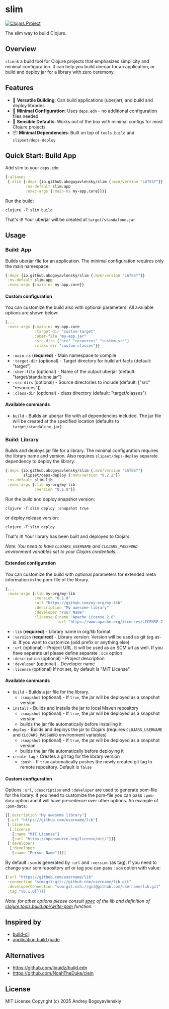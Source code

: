 # slim

[![Clojars Project](https://img.shields.io/clojars/v/io.github.abogoyavlensky/slim.svg)](https://clojars.org/io.github.abogoyavlensky/slim)

The slim way to build Clojure.

## Overview

`slim` is a build tool for Clojure projects that emphasizes simplicity and minimal configuration. It can help you build uberjar for an application, or build and deploy jar for a library with zero ceremony.

## Features

- 🔄 **Versatile Building**: Can build applications (uberjar), and build and deploy libraries
- 🎯 **Minimal Configuration**: Uses `deps.edn` - no additional configuration files needed
- 🔧 **Sensible Defaults**: Works out of the box with minimal configs for most Clojure projects
- 📦 **Minimal Dependencies**: Built on top of `tools.build` and `slipset/deps-deploy`


## Quick Start: Build App

Add slim to your `deps.edn`:

```clojure
{:aliases
 {:slim {:deps {io.github.abogoyavlensky/slim {:mvn/version "LATEST"}}
         :ns-default slim.app
         :exec-args {:main-ns my-app.core}}}}
```

Run the build:
    
```shell
clojure -T:slim build
```

That's it! Your uberjar will be created at `target/standalone.jar`.

## Usage

### Build: App
Builds uberjar file for an application.
The minimal configuration requires only the main namespace:

```clojure
{:deps {io.github.abogoyavlensky/slim {:mvn/version "LATEST"}}
 :ns-default slim.app
 :exec-args {:main-ns my-app.core}}
 ```

#### Custom configuration
You can customize the build also with optional parameters. All available options are shown below:

```clojure
{...
 :exec-args {:main-ns my-app.core
             :target-dir "custom-target"
             :uber-file "my-app.jar"
             :src-dirs ["src" "resources" "custom-src"]
             :class-dir "custom-classes"}}
```

- `:main-ns` (**required**) - Main namespace to compile
- `:target-dir` (optional) - Target directory for build artifacts (default: "target")
- `:uber-file` (optional) - Name of the output uberjar (default: "target/standalone.jar")
- `:src-dirs` (optional) - Source directories to include (default: ["src" "resources"])
- `:class-dir` (optional) - class directory (default: "target/classes")

#### Available commands

- `build` - Builds an uberjar file with all dependencies included. The jar file will be created at the specified location (defaults to `target/standalone.jar`).


### Build: Library
Builds and deploys jar file for a library.
The minimal configuration requires the library name and version. Also requires `slipset/deps-deploy` separate dependency to deploy the library:

```clojure
{:deps {io.github.abogoyavlensky/slim {:mvn/version "LATEST"}
        slipset/deps-deploy {:mvn/version "0.2.2"}}
 :ns-default slim.lib
 :exec-args {:lib my-org/my-lib
             :version "0.1.0"}}
```

Run the build and deploy snapshot version:
    
```shell
clojure -T:slim deploy :snapshot true
```

or deploy release version:

```shell
clojure -T:slim deploy
```

That's it! Your library has been built and deployed to Clojars. 

*Note: You need to have `CLOJARS_USERNAME` and `CLOJARS_PASSWORD` environment variables set to your Clojars credentials.*

#### Extended configuration
You can customize the build with optional parameters for extended meta information in the pom-file of the library. 

```clojure
{...
 :exec-args {:lib my-org/my-lib
             :version "0.1.0"
             :url "https://github.com/my-org/my-lib"
             :description "My awesome library"
             :developer "Your Name"
             :license {:name "Apache License 2.0"
                       :url "https://www.apache.org/licenses/LICENSE-2.0"}}}
```

- `:lib` (**required**) - Library name in org/lib format
- `:version` (**required**) - Library version. Version will be used as git tag as-is. If you want to customize (add prefix or anything else)
- `:url` (optional) - Project URL. It will be used as an SCM url as well. If you have separate url please define separate `:scm` option
- `:description` (optional) - Project description
- `:developer` (optional) - Developer name
- `:license` (optional) If not set, by default is "MIT License"

#### Available commands

- `build` - Builds a jar file for the library.
  - `:snapshot` (optional) - If `true`, the jar will be deployed as a snapshot version
- `install` - Builds and installs the jar to local Maven repository
  - `:snapshot` (optional) - If `true`, the jar will be deployed as a snapshot version
  - builds the jar file automatically before installing it
- `deploy` - Builds and deploys the jar to Clojars (requires `CLOJARS_USERNAME` and `CLOJARS_PASSWORD` environment variables)
  - `:snapshot` (optional) - If `true`, the jar will be deployed as a snapshot version
  - builds the jar file automatically before deploying it
- `create-tag` - Creates a git tag for the library version
  - `:push` - If `true` automatically pushes the newly created git tag to remote repository. Default is `false`

#### Custom configuration

Options `:url`, `:description` and `:developer` are used to generate pom-file for the library.
If you need to customize the pom-file you can pass `:pom-data` option and it will have precedence over other options.
An example of `:pom-data`:
```clojure
[[:description "My awesome library"]
 [:url "https://github.com/username/lib"]
 [:licenses
  [:license
   [:name "MIT License"]
   [:url "https://opensource.org/license/mit/"]]]
 [:developers
  [:developer
   [:name "Person Name"]]]]
```

By default `:scm` is generated by `:url` and `:version` (as tag). If you need to change your scm repository url
or tag you can pass `:scm` option with value:

```clojure
{:url "https://github.com/username/lib"
 :connection "scm:git:git://github.com/username/lib.git"
 :developerConnection "scm:git:ssh://git@github.com/username/lib.git"
 :tag "v0.1.0}}}}}
```

*Note: for other options please consult [spec](https://github.com/abogoyavlensky/slim/blob/2a11f2b44ee1e0d66f4175078878296608f0f800/src/slim/lib.clj#L11-L45) of the lib and definition of [clojure.tools.build.api/write-pom](https://github.com/clojure/tools.build/blob/0e68670279b4fac73ff0fc4943059b1ef03c110d/src/main/clojure/clojure/tools/build/api.clj#L369-L421) function.*

## Inspired by

- [build-clj](https://github.com/seancorfield/build-clj/)
- [application build guide](https://clojure.org/guides/tools_build#_compiled_uberjar_application_build)

## Alternatives

- https://github.com/liquidz/build.edn
- https://github.com/NoahTheDuke/clein

## License
MIT License
Copyright (c) 2025 Andrey Bogoyavlenskiy
